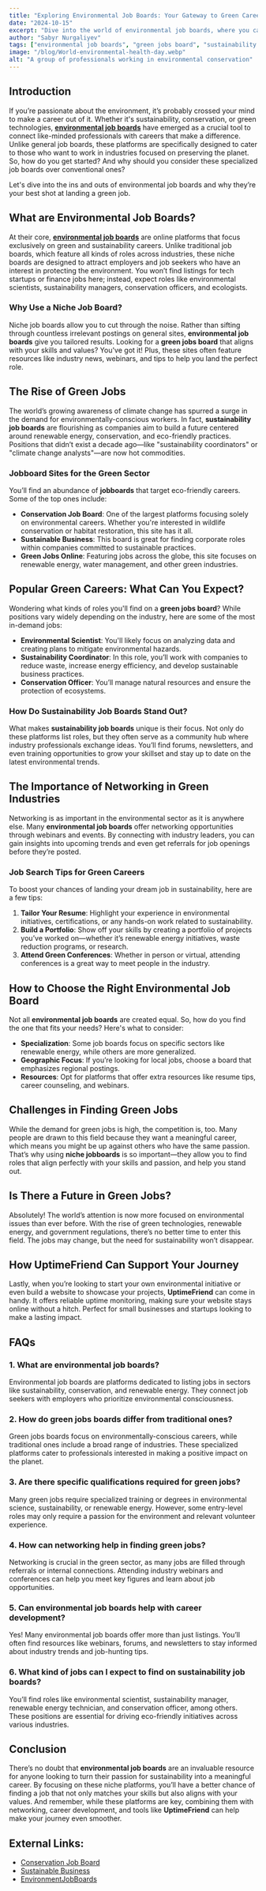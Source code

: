 ```yaml
---
title: "Exploring Environmental Job Boards: Your Gateway to Green Careers"
date: "2024-10-15"
excerpt: "Dive into the world of environmental job boards, where you can find careers focused on sustainability, conservation, and green industries. Learn how these specialized platforms connect passionate professionals with impactful opportunities."
author: "Sabyr Nurgaliyev"
tags: ["environmental job boards", "green jobs board", "sustainability job boards"]
image: "/blog/World-environmental-health-day.webp"
alt: "A group of professionals working in environmental conservation"
---
```


## Introduction

If you’re passionate about the environment, it’s probably crossed your mind to make a career out of it. Whether it's sustainability, conservation, or green technologies, **[environmental job boards](https://environmentaljobboards.com/)** have emerged as a crucial tool to connect like-minded professionals with careers that make a difference. Unlike general job boards, these platforms are specifically designed to cater to those who want to work in industries focused on preserving the planet. So, how do you get started? And why should you consider these specialized job boards over conventional ones?

Let's dive into the ins and outs of environmental job boards and why they’re your best shot at landing a green job. 

## What are Environmental Job Boards?

At their core, **[environmental job boards](https://environmentaljobboards.com/)** are online platforms that focus exclusively on green and sustainability careers. Unlike traditional job boards, which feature all kinds of roles across industries, these niche boards are designed to attract employers and job seekers who have an interest in protecting the environment. You won’t find listings for tech startups or finance jobs here; instead, expect roles like environmental scientists, sustainability managers, conservation officers, and ecologists.

### Why Use a Niche Job Board?

Niche job boards allow you to cut through the noise. Rather than sifting through countless irrelevant postings on general sites, **environmental job boards** give you tailored results. Looking for a **green jobs board** that aligns with your skills and values? You've got it! Plus, these sites often feature resources like industry news, webinars, and tips to help you land the perfect role.

## The Rise of Green Jobs

The world’s growing awareness of climate change has spurred a surge in the demand for environmentally-conscious workers. In fact, **sustainability job boards** are flourishing as companies aim to build a future centered around renewable energy, conservation, and eco-friendly practices. Positions that didn’t exist a decade ago—like "sustainability coordinators" or "climate change analysts"—are now hot commodities.

### Jobboard Sites for the Green Sector

You’ll find an abundance of **jobboards** that target eco-friendly careers. Some of the top ones include:

- **Conservation Job Board**: One of the largest platforms focusing solely on environmental careers. Whether you're interested in wildlife conservation or habitat restoration, this site has it all.
- **Sustainable Business**: This board is great for finding corporate roles within companies committed to sustainable practices.
- **Green Jobs Online**: Featuring jobs across the globe, this site focuses on renewable energy, water management, and other green industries.

## Popular Green Careers: What Can You Expect?

Wondering what kinds of roles you'll find on a **green jobs board**? While positions vary widely depending on the industry, here are some of the most in-demand jobs:

- **Environmental Scientist**: You'll likely focus on analyzing data and creating plans to mitigate environmental hazards.
- **Sustainability Coordinator**: In this role, you’ll work with companies to reduce waste, increase energy efficiency, and develop sustainable business practices.
- **Conservation Officer**: You’ll manage natural resources and ensure the protection of ecosystems.
  
### How Do Sustainability Job Boards Stand Out?

What makes **sustainability job boards** unique is their focus. Not only do these platforms list roles, but they often serve as a community hub where industry professionals exchange ideas. You’ll find forums, newsletters, and even training opportunities to grow your skillset and stay up to date on the latest environmental trends.

## The Importance of Networking in Green Industries

Networking is as important in the environmental sector as it is anywhere else. Many **environmental job boards** offer networking opportunities through webinars and events. By connecting with industry leaders, you can gain insights into upcoming trends and even get referrals for job openings before they’re posted.

### Job Search Tips for Green Careers

To boost your chances of landing your dream job in sustainability, here are a few tips:

1. **Tailor Your Resume**: Highlight your experience in environmental initiatives, certifications, or any hands-on work related to sustainability.
2. **Build a Portfolio**: Show off your skills by creating a portfolio of projects you’ve worked on—whether it’s renewable energy initiatives, waste reduction programs, or research.
3. **Attend Green Conferences**: Whether in person or virtual, attending conferences is a great way to meet people in the industry.

## How to Choose the Right Environmental Job Board

Not all **environmental job boards** are created equal. So, how do you find the one that fits your needs? Here's what to consider:

- **Specialization**: Some job boards focus on specific sectors like renewable energy, while others are more generalized.
- **Geographic Focus**: If you’re looking for local jobs, choose a board that emphasizes regional postings.
- **Resources**: Opt for platforms that offer extra resources like resume tips, career counseling, and webinars.

## Challenges in Finding Green Jobs

While the demand for green jobs is high, the competition is, too. Many people are drawn to this field because they want a meaningful career, which means you might be up against others who have the same passion. That’s why using **niche jobboards** is so important—they allow you to find roles that align perfectly with your skills and passion, and help you stand out.

## Is There a Future in Green Jobs?

Absolutely! The world’s attention is now more focused on environmental issues than ever before. With the rise of green technologies, renewable energy, and government regulations, there’s no better time to enter this field. The jobs may change, but the need for sustainability won’t disappear.

## How UptimeFriend Can Support Your Journey

Lastly, when you’re looking to start your own environmental initiative or even build a website to showcase your projects, **UptimeFriend** can come in handy. It offers reliable uptime monitoring, making sure your website stays online without a hitch. Perfect for small businesses and startups looking to make a lasting impact.

## FAQs

### 1. What are environmental job boards?

Environmental job boards are platforms dedicated to listing jobs in sectors like sustainability, conservation, and renewable energy. They connect job seekers with employers who prioritize environmental consciousness.

### 2. How do green jobs boards differ from traditional ones?

Green jobs boards focus on environmentally-conscious careers, while traditional ones include a broad range of industries. These specialized platforms cater to professionals interested in making a positive impact on the planet.

### 3. Are there specific qualifications required for green jobs?

Many green jobs require specialized training or degrees in environmental science, sustainability, or renewable energy. However, some entry-level roles may only require a passion for the environment and relevant volunteer experience.

### 4. How can networking help in finding green jobs?

Networking is crucial in the green sector, as many jobs are filled through referrals or internal connections. Attending industry webinars and conferences can help you meet key figures and learn about job opportunities.

### 5. Can environmental job boards help with career development?

Yes! Many environmental job boards offer more than just listings. You’ll often find resources like webinars, forums, and newsletters to stay informed about industry trends and job-hunting tips.

### 6. What kind of jobs can I expect to find on sustainability job boards?

You’ll find roles like environmental scientist, sustainability manager, renewable energy technician, and conservation officer, among others. These positions are essential for driving eco-friendly initiatives across various industries.

## Conclusion

There’s no doubt that **environmental job boards** are an invaluable resource for anyone looking to turn their passion for sustainability into a meaningful career. By focusing on these niche platforms, you’ll have a better chance of finding a job that not only matches your skills but also aligns with your values. And remember, while these platforms are key, combining them with networking, career development, and tools like **UptimeFriend** can help make your journey even smoother.

## External Links:

- [Conservation Job Board](https://www.conservationjobboard.com/)
- [Sustainable Business](https://www.sustainablebusiness.com/)
- [EnvironmentJobBoards](https://environmentaljobboards.com/)
